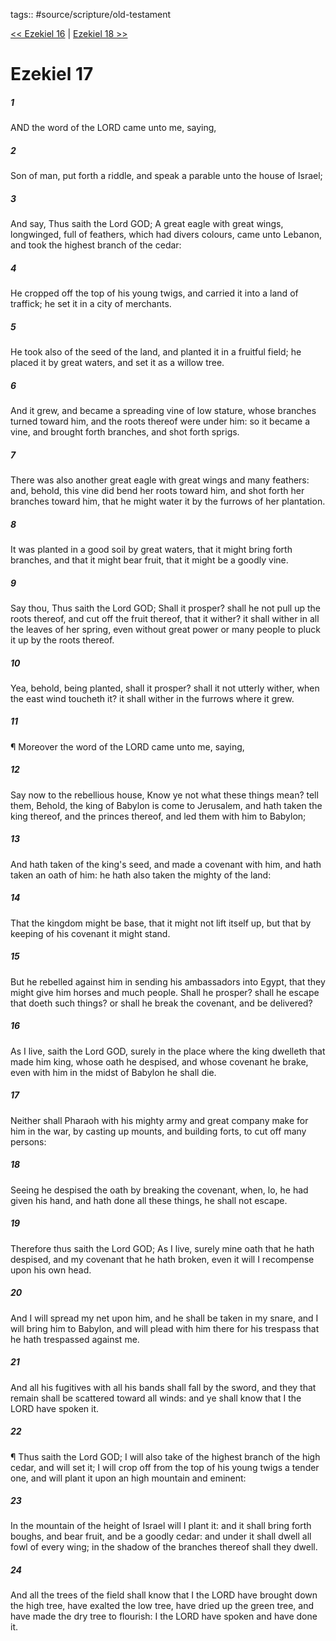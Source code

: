tags:: #source/scripture/old-testament

[<< Ezekiel 16](source/scripture/old-testament/26_Ezekiel/Ezekiel_16.md) | [Ezekiel 18 >>](source/scripture/old-testament/26_Ezekiel/Ezekiel_18.md)

# Ezekiel 17

##### 1

AND the word of the LORD came unto me, saying,

##### 2

Son of man, put forth a riddle, and speak a parable unto the house of Israel;

##### 3

And say, Thus saith the Lord GOD; A great eagle with great wings, longwinged, full of feathers, which had divers colours, came unto Lebanon, and took the highest branch of the cedar:

##### 4

He cropped off the top of his young twigs, and carried it into a land of traffick; he set it in a city of merchants.

##### 5

He took also of the seed of the land, and planted it in a fruitful field; he placed it by great waters, and set it as a willow tree.

##### 6

And it grew, and became a spreading vine of low stature, whose branches turned toward him, and the roots thereof were under him: so it became a vine, and brought forth branches, and shot forth sprigs.

##### 7

There was also another great eagle with great wings and many feathers: and, behold, this vine did bend her roots toward him, and shot forth her branches toward him, that he might water it by the furrows of her plantation.

##### 8

It was planted in a good soil by great waters, that it might bring forth branches, and that it might bear fruit, that it might be a goodly vine.

##### 9

Say thou, Thus saith the Lord GOD; Shall it prosper? shall he not pull up the roots thereof, and cut off the fruit thereof, that it wither? it shall wither in all the leaves of her spring, even without great power or many people to pluck it up by the roots thereof.

##### 10

Yea, behold, being planted, shall it prosper? shall it not utterly wither, when the east wind toucheth it? it shall wither in the furrows where it grew.

##### 11

¶ Moreover the word of the LORD came unto me, saying,

##### 12

Say now to the rebellious house, Know ye not what these things mean? tell them, Behold, the king of Babylon is come to Jerusalem, and hath taken the king thereof, and the princes thereof, and led them with him to Babylon;

##### 13

And hath taken of the king's seed, and made a covenant with him, and hath taken an oath of him: he hath also taken the mighty of the land:

##### 14

That the kingdom might be base, that it might not lift itself up, but that by keeping of his covenant it might stand.

##### 15

But he rebelled against him in sending his ambassadors into Egypt, that they might give him horses and much people. Shall he prosper? shall he escape that doeth such things? or shall he break the covenant, and be delivered?

##### 16

As I live, saith the Lord GOD, surely in the place where the king dwelleth that made him king, whose oath he despised, and whose covenant he brake, even with him in the midst of Babylon he shall die.

##### 17

Neither shall Pharaoh with his mighty army and great company make for him in the war, by casting up mounts, and building forts, to cut off many persons:

##### 18

Seeing he despised the oath by breaking the covenant, when, lo, he had given his hand, and hath done all these things, he shall not escape.

##### 19

Therefore thus saith the Lord GOD; As I live, surely mine oath that he hath despised, and my covenant that he hath broken, even it will I recompense upon his own head.

##### 20

And I will spread my net upon him, and he shall be taken in my snare, and I will bring him to Babylon, and will plead with him there for his trespass that he hath trespassed against me.

##### 21

And all his fugitives with all his bands shall fall by the sword, and they that remain shall be scattered toward all winds: and ye shall know that I the LORD have spoken it.

##### 22

¶ Thus saith the Lord GOD; I will also take of the highest branch of the high cedar, and will set it; I will crop off from the top of his young twigs a tender one, and will plant it upon an high mountain and eminent:

##### 23

In the mountain of the height of Israel will I plant it: and it shall bring forth boughs, and bear fruit, and be a goodly cedar: and under it shall dwell all fowl of every wing; in the shadow of the branches thereof shall they dwell.

##### 24

And all the trees of the field shall know that I the LORD have brought down the high tree, have exalted the low tree, have dried up the green tree, and have made the dry tree to flourish: I the LORD have spoken and have done it.
